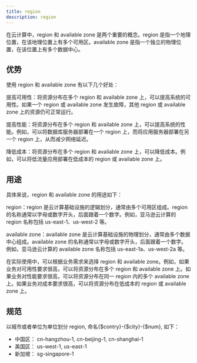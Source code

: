 ```yaml
---
title: region
description: region
---
```


在云计算中，region 和 available zone 是两个重要的概念。region 是指一个地理位置，在该地理位置上有多个可用区。available zone 是指一个独立的物理位置，在该位置上有多个数据中心。

## 优势

使用 region 和 available zone 有以下几个好处：

提高可用性：将资源分布在多个 region 和 available zone 上，可以提高系统的可用性。如果一个 region 或 available zone 发生故障，其他 region 或 available zone 上的资源仍可正常运行。

提高性能：将资源分布在多个 region 和 available zone 上，可以提高系统的性能。例如，可以将数据库服务器部署在一个 region 上，而将应用服务器部署在另一个 region 上，从而减少网络延迟。

降低成本：将资源分布在多个 region 和 available zone 上，可以降低成本。例如，可以将低流量应用部署在低成本的 region 或 available zone 上。

## 用途

具体来说，region 和 available zone 的用途如下：

region：region 是云计算基础设施的逻辑划分，通常由多个可用区组成。region 的名称通常以字母或数字开头，后面跟着一个数字。例如，亚马逊云计算的 region 名称包括 us-east-1、us-west-2 等。

available zone：available zone 是云计算基础设施的物理划分，通常由多个数据中心组成。available zone 的名称通常以字母或数字开头，后面跟着一个数字。例如，亚马逊云计算的 available zone 名称包括 us-east-1a、us-west-2a 等。

在实际使用中，可以根据业务需求来选择 region 和 available zone。例如，如果业务对可用性要求很高，可以将资源分布在多个 region 和 available zone 上。如果业务对性能要求很高，可以将资源分布在同一 region 内的多个 available zone 上。如果业务对成本要求很高，可以将资源分布在低成本的 region 或 available zone 上。

## 规范

以城市或者单位为单位划分 region, 命名{$contry}-{$city}-{$num}, 如下：

- 中国区： cn-hangzhou-1, cn-beijing-1,  cn-shanghai-1
- 美国区： us-west-1, us-east-1
- 新加坡： sg-singapore-1
